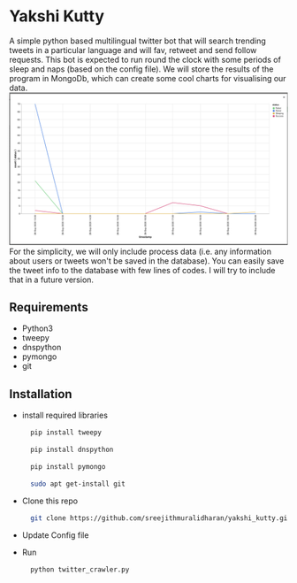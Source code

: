 # Yakshi Kutty
A simple python based multilingual twitter bot that will search trending tweets in a particular language and will fav, retweet and send follow requests.
This bot is expected to run round the clock with some periods of sleep and naps (based on the config file). We will store the results of the program in MongoDb, which can create some cool charts for visualising our data. 
![Alt text](https://github.com/sreejithmuralidharan/yakshi_kutty/blob/master/mongodb_example.png "MongoDb example")
For the simplicity, we will only include process data (i.e. any information about users or tweets won't be saved in the database). You can easily save the tweet info to the database with few lines of codes. I will try to include that in a future version.

## Requirements
- Python3
- tweepy
- dnspython
- pymongo
- git 

## Installation
+ install required libraries

	```bash
	  pip install tweepy
	```
	```bash
	  pip install dnspython
	```
	```bash
	  pip install pymongo
	```
	```bash
	  sudo apt get-install git
	```
  
+ Clone this repo

	```bash
	  git clone https://github.com/sreejithmuralidharan/yakshi_kutty.git
	```

+ Update Config file

+ Run
	```bash
	  python twitter_crawler.py
	```

